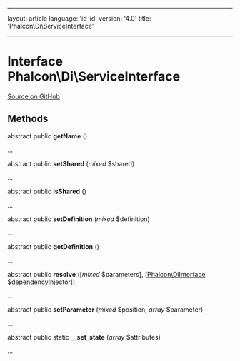 * * *

layout: article language: 'id-id' version: '4.0' title: 'Phalcon\Di\ServiceInterface'

* * *

# Interface **Phalcon\Di\ServiceInterface**

<a href="https://github.com/phalcon/cphalcon/tree/v4.0.0/phalcon/di/serviceinterface.zep" class="btn btn-default btn-sm">Source on GitHub</a>

## Methods

abstract public **getName** ()

...

abstract public **setShared** (*mixed* $shared)

...

abstract public **isShared** ()

...

abstract public **setDefinition** (*mixed* $definition)

...

abstract public **getDefinition** ()

...

abstract public **resolve** ([*mixed* $parameters], [[Phalcon\DiInterface](Phalcon_DiInterface) $dependencyInjector])

...

abstract public **setParameter** (*mixed* $position, *array* $parameter)

...

abstract public static **__set_state** (*array* $attributes)

...